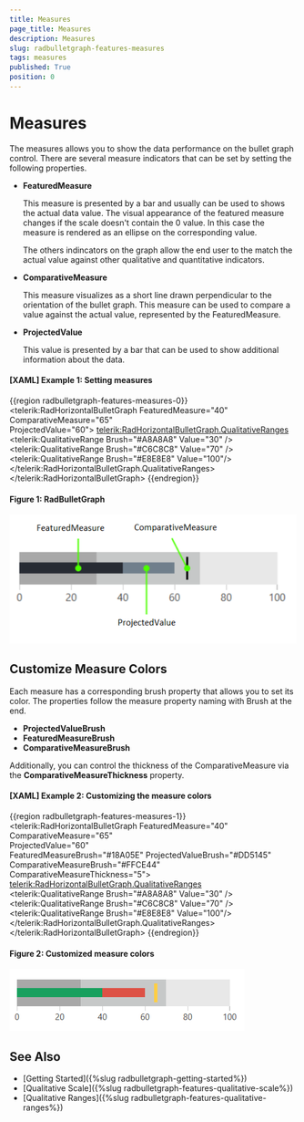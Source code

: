 ```yaml
---
title: Measures
page_title: Measures
description: Measures
slug: radbulletgraph-features-measures
tags: measures
published: True
position: 0
---
```


# Measures

The measures allows you to show the data performance on the bullet graph control. There are several measure indicators that can be set by setting the following properties.

* __FeaturedMeasure__

	This measure is presented by a bar and usually can be used to shows the actual data value. The visual appearance of the featured measure changes if the scale doesn't contain the 0 value. In this case the measure is rendered as an ellipse on the corresponding value. 
	
	The others indincators on the graph allow the end user to the match the actual value against other qualitative and quantitative indicators.
	
* __ComparativeMeasure__
	
	This measure visualizes as a short line drawn perpendicular to the orientation of the bullet graph. This measure can be used to compare a value against the actual value, represented by the FeaturedMeasure.
	
* __ProjectedValue__
	
	This value is presented by a bar that can be used to show additional information about the data.

#### __[XAML] Example 1: Setting measures__
{{region radbulletgraph-features-measures-0}}
	<telerik:RadHorizontalBulletGraph FeaturedMeasure="40" 
									  ComparativeMeasure="65"                                           
									  ProjectedValue="60">
		<telerik:RadHorizontalBulletGraph.QualitativeRanges>
			<telerik:QualitativeRange Brush="#A8A8A8" Value="30" />
			<telerik:QualitativeRange Brush="#C6C8C8" Value="70" />
			<telerik:QualitativeRange Brush="#E8E8E8" Value="100"/>
		</telerik:RadHorizontalBulletGraph.QualitativeRanges>
	</telerik:RadHorizontalBulletGraph>
{{endregion}}

#### Figure 1: RadBulletGraph
![radbulletgraph-features-measures-0.png](images/radbulletgraph-features-measures-0.png)
	
## Customize Measure Colors

Each measure has a corresponding brush property that allows you to set its color. The properties follow the measure property naming with Brush at the end. 

* __ProjectedValueBrush__
* __FeaturedMeasureBrush__
* __ComparativeMeasureBrush__

Additionally, you can control the thickness of the ComparativeMeasure via the __ComparativeMeasureThickness__ property.

#### __[XAML] Example 2: Customizing the measure colors__
{{region radbulletgraph-features-measures-1}}
	<telerik:RadHorizontalBulletGraph FeaturedMeasure="40" 
									  ComparativeMeasure="65"                                           
									  ProjectedValue="60"									  
									  FeaturedMeasureBrush="#18A05E"
									  ProjectedValueBrush="#DD5145"
									  ComparativeMeasureBrush="#FFCE44"
									  ComparativeMeasureThickness="5">
		<telerik:RadHorizontalBulletGraph.QualitativeRanges>
			<telerik:QualitativeRange Brush="#A8A8A8" Value="30" />
			<telerik:QualitativeRange Brush="#C6C8C8" Value="70" />
			<telerik:QualitativeRange Brush="#E8E8E8" Value="100"/>
		</telerik:RadHorizontalBulletGraph.QualitativeRanges>
	</telerik:RadHorizontalBulletGraph>
{{endregion}}

#### Figure 2: Customized measure colors
![radbulletgraph-features-measures-1.png](images/radbulletgraph-features-measures-1.png)

## See Also  
* [Getting Started]({%slug radbulletgraph-getting-started%})
* [Qualitative Scale]({%slug radbulletgraph-features-qualitative-scale%})
* [Qualitative Ranges]({%slug radbulletgraph-features-qualitative-ranges%})

